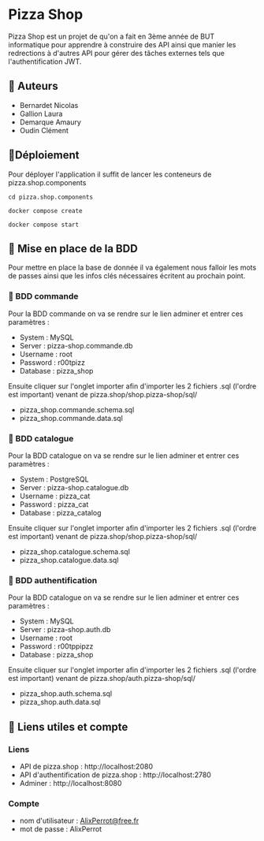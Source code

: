 # Pizza Shop
Pizza Shop est un projet de qu'on a fait en 3ème année de BUT informatique pour apprendre à construire des API ainsi que manier les redrections à d'autres API pour gérer des tâches externes tels que l'authentification JWT.

## ️👥 Auteurs
- Bernardet Nicolas
- Gallion Laura
- Demarque Amaury
- Oudin Clément

## 💯Déploiement
Pour déployer l'application il suffit de lancer les conteneurs de pizza.shop.components

```cd pizza.shop.components```

```docker compose create```

```docker compose start```

## 📃 Mise en place de la BDD
Pour mettre en place la base de donnée il va également nous falloir les mots de passes ainsi que les infos clés nécessaires écritent au prochain point.

### 🍔 BDD commande
Pour la BDD commande on va se rendre sur le lien adminer et entrer ces paramètres :

- System : MySQL
- Server : pizza-shop.commande.db
- Username : root
- Password : r00tpizz
- Database : pizza_shop

Ensuite cliquer sur l'onglet importer afin d'importer les 2 fichiers .sql (l'ordre est important) venant de pizza.shop/shop.pizza-shop/sql/

- pizza_shop.commande.schema.sql
- pizza_shop.commande.data.sql

### 📁 BDD catalogue
Pour la BDD catalogue on va se rendre sur le lien adminer et entrer ces paramètres :

- System : PostgreSQL
- Server : pizza-shop.catalogue.db
- Username : pizza_cat
- Password : pizza_cat
- Database : pizza_catalog

Ensuite cliquer sur l'onglet importer afin d'importer les 2 fichiers .sql (l'ordre est important) venant de pizza.shop/shop.pizza-shop/sql/

- pizza_shop.catalogue.schema.sql
- pizza_shop.catalogue.data.sql

### 🔑 BDD authentification
Pour la BDD catalogue on va se rendre sur le lien adminer et entrer ces paramètres :

- System : MySQL
- Server : pizza-shop.auth.db
- Username : root
- Password : r00tppipzz
- Database : pizza_shop

Ensuite cliquer sur l'onglet importer afin d'importer les 2 fichiers .sql (l'ordre est important) venant de pizza.shop/auth.pizza-shop/sql/

- pizza_shop.auth.schema.sql
- pizza_shop.auth.data.sql

## 🏹 Liens utiles et compte

### Liens

- API de pizza.shop : http://localhost:2080
- API d'authentification de pizza.shop : http://localhost:2780
- Adminer : http://localhost:8080

### Compte

- nom d'utilisateur : AlixPerrot@free.fr
- mot de passe : AlixPerrot
